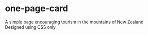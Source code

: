 # one-page-card
A simple page encouraging tourism in the mountains of New Zealand
Designed using CSS only. 
